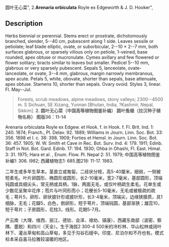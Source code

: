 圆叶无心菜",
2.**Arenaria orbiculata** Royle ex Edgeworth & J. D. Hooker",

## Description
Herbs biennial or perennial. Stems erect or prostrate, dichotomously branched, slender, 5--40 cm, pubescent along 1 side. Leaves sessile or petiolate; leaf blade elliptic, ovate, or suborbicular, 2--10 × 2--7 mm, both surfaces glabrous, or sparsely villous only on petiole, 1-veined, base rounded, apex obtuse or mucronulate. Cymes axillary and few flowered or flower solitary; bracts similar to leaves but smaller. Pedicel 5--10 mm, glabrous or very sparsely pubescent. Sepals 5, lanceolate, ovate-lanceolate, or ovate, 3--4 mm, glabrous, margin narrowly membranous, apex acute. Petals 5, white, obovate, shorter than sepals, base attenuate, apex obtuse. Stamens 10, shorter than sepals. Ovary ovoid. Styles 3, linear. Fl. May--Jul.

> Forests, scrub meadows, alpine meadows, stony valleys; 2300--4500 m. S Sichuan, SE Xizang, Yunnan [Bhutan, India, ?Kashmir, Nepal, Sikkim].
**2. 圆叶无心菜（中国高等植物图鉴补编） 圆叶蚤缀（拉汉种子植物名称） 图版36：11-14**

Arenaria orbiculata Royle ex Edgew. et Hook. f. in Hook. f. Fl. Brit. Ind. 1: 240. 1874; Franch., Pl. Delav. 92. 1889; Williams in Journ. Linn. Soc. Bot. 33: 356. 1898 et l. c. 38: 398. 1909; Forties et Hemsl. in Journ. Linn. Soc. Bot. 36: 457. 1905; W. W. Smith et Cave in Rec. Bot. Surv. Ind. 4: 179. 1911; Edinb. Staff in Not. Bot. Gard. Edinb. 17: 194. 1930; Ohba in Ohashi, Fl. East. Himal. 3: 31. 1975; Hara et al. , Enum. Flow. Pl. Nepal 2: 51. 1979; 中国高等植物图鉴补编1: 306. l982; 西藏植物志1: 685.图218: 11-17. 1983.

二年生或多年生草本。茎直立或匍匐，二歧状分枝，高5-40厘米，细弱，一侧被短柔毛。叶片卵圆形、椭圆形或圆形，长2-10毫米，宽2-7毫米，基部圆形，顶端钝圆或具细尖头，常无柄或具柄，1脉，两面无毛，或仅叶柄疏生柔毛。花单生或少数花呈聚伞花序；苞片与叶同形而小；花梗长5-10毫米，无毛或被极疏的疏毛；萼片5，卵形、卵状披针形或披针形，长3-4毫米，顶端尖，边缘狭膜质，具1细脉，无毛；花瓣5，白色，倒卵形，短于萼片，顶端钝圆，基部渐狭；雄蕊10，短于萼片；子房圆形，花柱3，线形。花期5-7月。

产云南（大理、维西、丽江、德钦、会泽、禄劝、镇康）、西藏东南部（波密、察隅、墨脱）和四川（天全）。生于海拔2 300-4 500米的冷杉林、华山松林或阔叶林下、灌丛草甸和高山草甸，多见于沟谷石缝中。印度、尼泊尔和不丹也有。模式标本采自喜马拉雅较温暖的地区。
